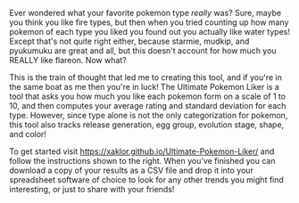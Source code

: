Ever wondered what your favorite pokemon type *really* was? Sure, maybe you think you like fire types, but then when you tried counting up how many pokemon of each type you liked you found out you actually like water types! 
Except that's not quite right either, because starmie, mudkip, and pyukumuku are great and all, but this doesn't account for how much you REALLY like flareon. Now what?

This is the train of thought that led me to creating this tool, and if you're in the same boat as me then you're in luck! The Ultimate Pokemon Liker is a tool that asks you how much you like each pokemon form on a scale of 1 to 10,
and then computes your average rating and standard deviation for each type. However, since type alone is not the only categorization for pokemon, this tool also tracks release generation, egg group, evolution stage, shape, and color!

To get started visit https://xaklor.github.io/Ultimate-Pokemon-Liker/ and follow the instructions shown to the right. When you've finished you can download a copy of your results as a CSV file and drop it into your spreadsheet
software of choice to look for any other trends you might find interesting, or just to share with your friends!
